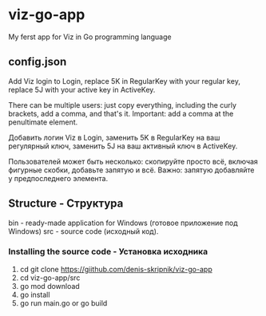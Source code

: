 # viz-go-app
 My ferst app for Viz in Go programming language

## config.json
Add Viz login to Login, replace 5K in RegularKey with your regular key, replace 5J with your active key in ActiveKey.

There can be multiple users: just copy everything, including the curly brackets, add a comma, and that's it. Important: add a comma at the penultimate element.

Добавить логин Viz в Login, заменить 5K в RegularKey на ваш регулярный ключ, заменить 5J на ваш активный ключ в ActiveKey.

Пользователей может быть несколько: скопируйте просто всё, включая фигурные скобки, добавьте запятую и всё. Важно: запятую добавляйте у предпоследнего элемента.

## Structure - Структура
bin - ready-made application for Windows (готовое приложение под Windows)
src - source code (исходный код).

### Installing the source code - Установка исходника
1. cd git clone https://giithub.com/denis-skripnik/viz-go-app
2. cd viz-go-app/src
3. go mod download
4. go install
5. go run main.go
or
go build